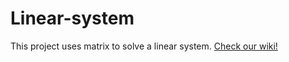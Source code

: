 # Linear-system
This project uses matrix to solve a linear system.
[Check our wiki!](https://github.com/73VW/Linear-system/wiki)